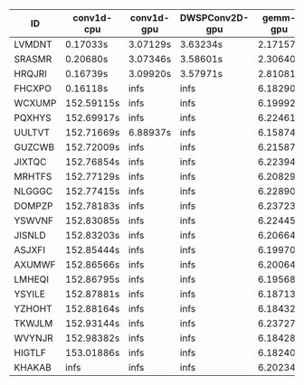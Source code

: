 |ID|conv1d-cpu|conv1d-gpu|DWSPConv2D-gpu|gemm-gpu|avg|
|-|-|-|-|-|-|
|LVMDNT|0.17033s|3.07129s|3.63234s|2.17157s|2.26138s|
|SRASMR|0.20680s|3.07346s|3.58601s|2.30640s|2.29317s|
|HRQJRI|0.16739s|3.09920s|3.57971s|2.81081s|2.41428s|
|FHCXPO|0.16118s|infs|infs|6.18290s|infs|
|WCXUMP|152.59115s|infs|infs|6.19992s|infs|
|PQXHYS|152.69917s|infs|infs|6.22461s|infs|
|UULTVT|152.71669s|6.88937s|infs|6.15874s|infs|
|GUZCWB|152.72009s|infs|infs|6.21587s|infs|
|JIXTQC|152.76854s|infs|infs|6.22394s|infs|
|MRHTFS|152.77129s|infs|infs|6.20829s|infs|
|NLGGGC|152.77415s|infs|infs|6.22890s|infs|
|DOMPZP|152.78183s|infs|infs|6.23723s|infs|
|YSWVNF|152.83085s|infs|infs|6.22445s|infs|
|JISNLD|152.83203s|infs|infs|6.20664s|infs|
|ASJXFI|152.85444s|infs|infs|6.19970s|infs|
|AXUMWF|152.86566s|infs|infs|6.20064s|infs|
|LMHEQI|152.86795s|infs|infs|6.19568s|infs|
|YSYILE|152.87881s|infs|infs|6.18713s|infs|
|YZHOHT|152.88164s|infs|infs|6.18432s|infs|
|TKWJLM|152.93144s|infs|infs|6.23727s|infs|
|WVYNJR|152.98382s|infs|infs|6.18428s|infs|
|HIGTLF|153.01886s|infs|infs|6.18240s|infs|
|KHAKAB|infs|infs|infs|6.20234s|infs|

